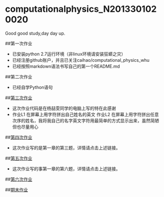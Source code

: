 # computationalphysics_N2013301020020
Good good study,day day up.

##第一次作业
*  已安装python 2.7运行环境（非linux环境请安装狂蟒之灾）
*  已经注册github账户，并且已关注caihao/computational_physics_whu
*  已经按照markdown语法书写自己的第一个README.md

##第二次作业
*  已经自学Python语句

##[第三次作业](https://raw.githubusercontent.com/SaraXW/computationalphysics_N2013301020020/master/xw.py)
*  这次作业代码是在杨喆雯同学的电脑上写的特在此感谢
*  作业L1 在屏幕上用字符拼出自己姓名的英文 作业L2 在屏幕上用字符拼出任意次序的姓名，我将我自己的名字英文字符用最简单的方式显示出来，虽然简陋但也尽量用心

##[第四次作业](https://www.zybuluo.com/Saraxw/note/413540)
*  这次作业写的是第一章的第三题，详情请点击上述链接。

##[第五次作业](https://www.zybuluo.com/Saraxw/note/413577)
*  这次作业写的事第一章的第六题，详情请点击上述链接。

##[第六次作业]()

##[期末作业](https://github.com/SaraXW/computationalphysics_N2013301020020/blob/master/Final-exam/%E6%9C%9F%E6%9C%AB%E4%BD%9C%E4%B8%9A.pdf)
